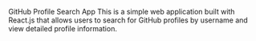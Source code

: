 GitHub Profile Search App
This is a simple web application built with React.js that allows users to search for GitHub profiles by username and view detailed profile information.
